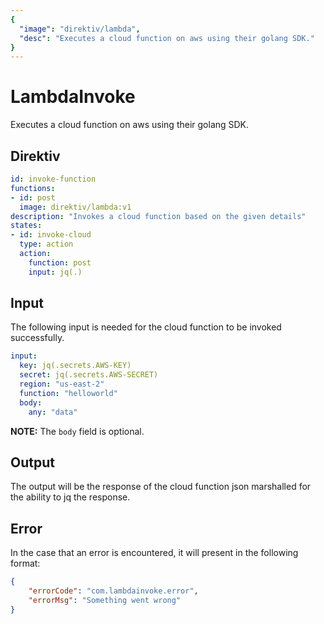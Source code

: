 ```yaml
---
{
  "image": "direktiv/lambda",
  "desc": "Executes a cloud function on aws using their golang SDK."
}
---
```

# LambdaInvoke

Executes a cloud function on aws using their golang SDK.

## Direktiv

```yaml
id: invoke-function
functions:
- id: post
  image: direktiv/lambda:v1
description: "Invokes a cloud function based on the given details"
states:
- id: invoke-cloud
  type: action
  action:
    function: post
    input: jq(.)
```

## Input

The following input is needed for the cloud function to be invoked successfully.

```yaml
input:
  key: jq(.secrets.AWS-KEY)
  secret: jq(.secrets.AWS-SECRET)
  region: "us-east-2"
  function: "helloworld"
  body: 
    any: "data"
```

**NOTE:** The `body`  field is optional.


## Output

The output will be the response of the cloud function json marshalled for the ability to jq the response.

## Error

In the case that an error is encountered, it will present in the following format:

```json
{
    "errorCode": "com.lambdainvoke.error",
    "errorMsg": "Something went wrong"
}
```